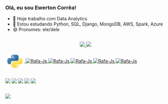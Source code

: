 ### Olá, eu sou Ewerton Corrêa!

- 🔭 Hoje trabalho com Data Analytics
- 🌱 Estou estudando Python, SQL, Django, MongoDB, AWS, Spark, Azure
- 😄 Pronomes: ele/dele

##


<div align="center">
  <a href="https://github.com/ewertoncorreaa">
  <img height="150em" src="https://github-readme-stats.vercel.app/api?username=ewertoncorreaa&show_icons=true&theme=dark&include_all_commits=true&count_private=true"/>
  <img height="120em" src="https://github-readme-stats.vercel.app/api/top-langs/?username=ewertoncorreaa&layout=compact&langs_count=7&theme=dark"/>
</div>
  <div style="display: inline_block"><br>
  <img align="center" alt="Rafa-Python" height="50" width="60" src="https://raw.githubusercontent.com/devicons/devicon/master/icons/python/python-original.svg">
  <img align="center" alt="Rafa-Js" height="50" width="60" src="https://cdn.jsdelivr.net/gh/devicons/devicon/icons/mysql/mysql-plain-wordmark.svg">
  <img align="center" alt="Rafa-Js" height="50" width="60" src="https://cdn.jsdelivr.net/gh/devicons/devicon/icons/amazonwebservices/amazonwebservices-original-wordmark.svg">
  <img align="center" alt="Rafa-Js" height="50" width="60" src="https://cdn.jsdelivr.net/gh/devicons/devicon/icons/azure/azure-original-wordmark.svg">
  <img align="center" alt="Rafa-Js" height="50" width="60" src="https://cdn.jsdelivr.net/gh/devicons/devicon/icons/mongodb/mongodb-original-wordmark.svg">
  <img align="center" alt="Rafa-Js" height="50" width="60" src="https://cdn.jsdelivr.net/gh/devicons/devicon/icons/django/django-original.svg">
 </div>
  
  ##
  
  <div> 
  <a href="https://instagram.com/ewertoncorrea_" target="_blank"><img src="https://img.shields.io/badge/-Instagram-%23E4405F?style=for-the-badge&logo=instagram&logoColor=white" target="_blank"></a>
 	<a href="https://www.twitch.tv/piriquitinzika" target="_blank"><img src="https://img.shields.io/badge/Twitch-9146FF?style=for-the-badge&logo=twitch&logoColor=white" target="_blank"></a> 
  <a href = "mailto:enascimentooo60@gmail.com"><img src="https://img.shields.io/badge/-Gmail-%23333?style=for-the-badge&logo=gmail&logoColor=white" target="_blank"></a>
  <a href="https://www.linkedin.com/in/ewerton-corrêa-575604164" target="_blank"><img src="https://img.shields.io/badge/-LinkedIn-%230077B5?style=for-the-badge&logo=linkedin&logoColor=white" target="_blank"></a>
  <a href="https://steamcommunity.com/id/zikaskins/" target="_blank"><img src="https://img.shields.io/badge/Steam-000000?style=for-the-badge&logo=steam&logoColor=white" target="_blank"></a>   
 
</div>
 
  ##
  
  <img width="500em" src="https://github-readme-twitter-gazf.vercel.app/api?id=ewertoncorrea__&layout=wide&show_reply=off&show_retweet=off" />
